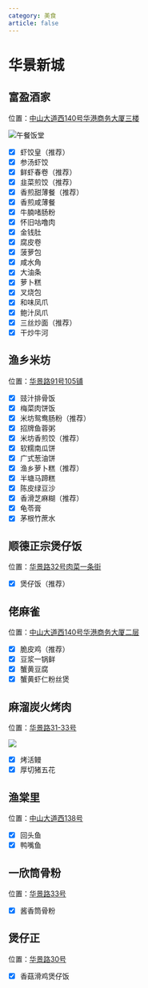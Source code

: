 ```yaml
---
category: 美食
article: false
---
```


# 华景新城

## 富盈酒家

<i class="fa-solid fa-location-dot"></i> 位置：<a href="https://ditu.amap.com/place/B00141I8AJ" target="_blank">中山大道西140号华港商务大厦三楼</a>

![午餐饭堂](https://img.sherry4869.com/blog/life/food/china/guangdong/guangzhou/th/hjxc/fyjj/1.jpg)

- [x] 虾饺皇（推荐）
- [x] 参汤虾饺
- [x] 鲜虾春卷（推荐）
- [x] 韭菜煎饺（推荐）
- [x] 香煎甜薄餐（推荐）
- [x] 香煎咸薄餐
- [x] 牛腩啫肠粉
- [x] 怀旧咕噜肉
- [x] 金钱肚
- [x] 腐皮卷
- [x] 菠萝包
- [x] 咸水角
- [x] 大油条
- [x] 萝卜糕
- [x] 叉烧包
- [x] 和味凤爪
- [x] 鲍汁凤爪
- [x] 三丝炒面（推荐）
- [x] 干炒牛河

## 渔乡米坊

<i class="fa-solid fa-location-dot"></i> 位置：<a href="https://ditu.amap.com/place/B0G2GKJW4O" target="_blank">华景路91号105铺</a>

- [x] 豉汁排骨饭
- [x] 梅菜肉饼饭
- [x] 米坊鸳鸯肠粉（推荐）
- [x] 招牌鱼蓉粥
- [x] 米坊香煎饺（推荐）
- [x] 软糯南瓜饼
- [x] 广式葱油饼
- [x] 渔乡萝卜糕（推荐）
- [x] 半塘马蹄糕
- [x] 陈皮绿豆沙
- [x] 香滑芝麻糊（推荐）
- [x] 龟苓膏
- [x] 茅根竹蔗水

## 顺德正宗煲仔饭

<i class="fa-solid fa-location-dot"></i> 位置：<a href="https://ditu.amap.com/place/B0FFHX49R7" target="_blank">华景路32号肉菜一条街</a>

- [x] 煲仔饭（推荐）

## 佬麻雀

<i class="fa-solid fa-location-dot"></i> 位置：<a href="https://ditu.amap.com/place/B0FFI6K7Z4" target="_blank">中山大道西140号华港商务大厦二层</a>

- [x] 脆皮鸡（推荐）
- [x] 豆浆一锅鲜
- [x] 蟹黄豆腐
- [x] 蟹黄虾仁粉丝煲

## 麻溜炭火烤肉

<i class="fa-solid fa-location-dot"></i> 位置：<a href="https://ditu.amap.com/place/B0HU6A19ND" target="_blank">华景路31-33号</a>

![](https://img.sherry4869.com/blog/life/food/china/guangdong/guangzhou/th/hjxc/mlthkr/1.jpg)

- [x] 烤活鳗
- [x] 厚切猪五花

## 渔棠里

<i class="fa-solid fa-location-dot"></i> 位置：<a href="https://ditu.amap.com/place/B0HR6U9AWY" target="_blank">中山大道西138号</a>

- [x] 回头鱼
- [x] 鸭嘴鱼

## 一欣筒骨粉

<i class="fa-solid fa-location-dot"></i> 位置：<a href="https://ditu.amap.com/place/B0IAT123DD" target="_blank">华景路33号</a>

- [x] 酱香筒骨粉

## 煲仔正

<i class="fa-solid fa-location-dot"></i> 位置：<a href="https://ditu.amap.com/place/B0JAUSR1AA" target="_blank">华景路30号</a>

- [x] 香菇滑鸡煲仔饭